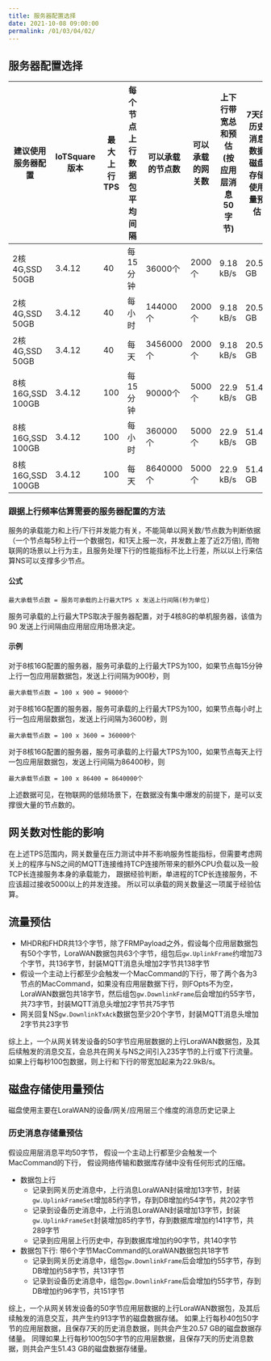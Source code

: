 ```yaml
---
title: 服务器配置选择
date: 2021-10-08 09:00:00
permalink: /01/03/04/02/
---
```



## 服务器配置选择


| 建议使用服务器配置       | IoTSquare版本 | 最大上行TPS | 每个节点上行数据包平均间隔 | 可以承载的节点数 | 可以承载的网关数 | 上下行带宽总和预估(按应用层消息50字节) | 7天的历史消息数据磁盘存储使用量预估 | 
|-----------------|-------------|---------|---------------|----------|-------|-----------------------|--------------------|
| 2核4G,SSD 50GB   | 3.4.12      | 40      | 每15分钟         | 36000个   | 2000个 | 9.18 kB/s             | 20.57 GB           |
| 2核4G,SSD 50GB   |  3.4.12             | 40      | 每小时           | 144000个  | 2000个 | 9.18 kB/s             | 20.57 GB           | 
| 2核4G,SSD 50GB   |   3.4.12            | 40      | 每天            | 3456000个 | 2000个 | 9.18 kB/s             | 20.57 GB           | 
| 8核16G,SSD 100GB |    3.4.12           | 100     | 每15分钟         | 90000个   | 5000个 | 22.9 kB/s             | 51.43 GB           | 
| 8核16G,SSD 100GB      |    3.4.12           | 100     | 每小时           | 360000个  | 5000个 | 22.9 kB/s             | 51.43 GB           |
| 8核16G,SSD 100GB      |     3.4.12          | 100     | 每天            | 8640000个 | 5000个 | 22.9 kB/s             | 51.43 GB           |


### 跟据上行频率估算需要的服务器配置的方法
服务的承载能力和上行/下行并发能力有关，不能简单以网关数/节点数为判断依据（一个节点每5秒上行一个数据包，和1天上报一次，并发数上差了近2万倍),
而物联网的场景以上行为主，且服务处理下行的性能指标不比上行差，所以以上行来估算NS可以支撑多少节点。

#### 公式
`最大承载节点数 = 服务可承载的上行最大TPS x 发送上行间隔(秒为单位)`

服务可承载的上行最大TPS取决于服务器配置，对于4核8G的单机服务器，该值为90
发送上行间隔由应用层应用场景决定。

#### 示例
对于8核16G配置的服务器，服务可承载的上行最大TPS为100，如果节点每15分钟上行一包应用层数据包，发送上行间隔为900秒，则

`最大承载节点数 = 100 x 900 = 90000个`

对于8核16G配置的服务器，服务可承载的上行最大TPS为100，如果节点每小时上行一包应用层数据包，发送上行间隔为3600秒，则

`最大承载节点数 = 100 x 3600 = 360000个`

对于8核16G配置的服务器，服务可承载的上行最大TPS为100，如果节点每天上行一包应用层数据包，发送上行间隔为86400秒，则

`最大承载节点数 = 100 x 86400 = 8640000个`

上述数据可见，在物联网的低频场景下，在数据没有集中爆发的前提下，是可以支撑很大量的节点数的。

## 网关数对性能的影响
在上述TPS范围内，网关数量在压力测试中并不影响服务性能指标，但需要考虑网关上的程序与NS之间的MQTT连接维持TCP连接所带来的额外CPU负载以及一般TCP长连接服务本身的承载能力，
跟据经验判断，单进程的TCP长连接服务，不应该超过接收5000以上的并发连接。
所以可以承载的网关数量这一项属于经验估算。

## 流量预估
* MHDR和FHDR共13个字节，除了FRMPayload之外，假设每个应用层数据包有50个字节，LoraWAN数据包共63个字节，组包后`gw.UplinkFrame`约增加73个字节，共136字节，封装MQTT消息头增加2字节共138字节
* 假设一个主动上行都至少会触发一个MacCommand的下行，带了两个各为3节点的MacCommand，如果没有应用层数据下行，则FOpts不为空，LoraWAN数据包共18字节，然后组包`gw.DownlinkFrame`后会增加约55字节，共73字节，封装MQTT消息头增加2字节共75字节
* 网关回复NS`gw.DownlinkTxAck`数据包至少20个字节，封装MQTT消息头增加2字节共23字节

综上上，一个从网关转发设备的50字节应用层数据的上行LoraWAN数据包，及其后续触发的消息交互，会总共在网关与NS之间引入235字节的上行或下行流量。
如果上行每秒100包数据，则上行和下行的带宽加起来为22.9kB/s。

## 磁盘存储使用量预估
磁盘使用主要在LoraWAN的设备/网关/应用层三个维度的消息历史记录上

### 历史消息存储量预估
假设应用层消息平均50字节，
假设一个主动上行都至少会触发一个MacCommand的下行，
假设网络传输和数据库存储中没有任何形式的压缩。

* 数据包上行
  * 记录到网关历史消息中，上行消息LoraWAN封装增加13字节，封装`gw.UplinkFrameSet`增加85约字节，存到DB增加约54字节，共202字节
  * 记录到设备历史消息中，上行消息LoraWAN封装增加13字节，封装`gw.UplinkFrameSet`封装增加85约字节，存到数据库增加约141字节，共289字节
  * 记录到应用层上行历史中，存到数据库增加约90字节，共140字节
* 数据包下行: 带6个字节MacCommand的LoraWAN数据包共18字节
  * 记录到网关历史消息中，组包`gw.DownlinkFrame`后会增加约55字节，存到DB增加约58字节，共131字节
  * 记录到设备历史消息中，组包`gw.DownlinkFrame`后会增加约55字节，存到DB增加约96字节，共151字节

综上，一个从网关转发设备的50字节应用层数据的上行LoraWAN数据包，及其后续触发的消息交互，共产生约913字节的磁盘数据存储。
如果上行每秒40包50字节的应用层数据，且保存7天的历史消息数据，则共会产生20.57 GB的磁盘数据存储量。
同理如果上行每秒100包50字节的应用层数据，且保存7天的历史消息数据，则共会产生51.43 GB的磁盘数据存储量。

